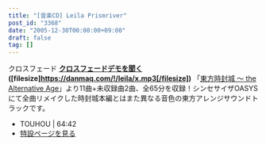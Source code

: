 ```yaml
---
title: "[音楽CD] Leila Prismriver"
post_id: "3368"
date: "2005-12-30T00:00:00+09:00"
draft: false
tag: []
---
```



クロスフェード  **[クロスフェードデモを聞く](/!/leila/x.mp3) ([filesize]https://danmaq.com/!/leila/x.mp3[/filesize])** 「[東方時封城 ～ the Alternative Age](/!/thA/)」より11曲+未収録曲2曲、全65分を収録！シンセサイザOASYSにて全曲リメイクした時封城本編とはまた異なる音色の東方アレンジサウンドトラックです。

  * TOUHOU | 64:42
  * [特設ページを見る](/!/leila/)
